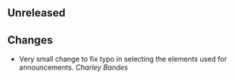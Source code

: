 ## Unreleased

## Changes

* Very small change to fix typo in selecting the elements used for announcements. *Charley Bandes*
